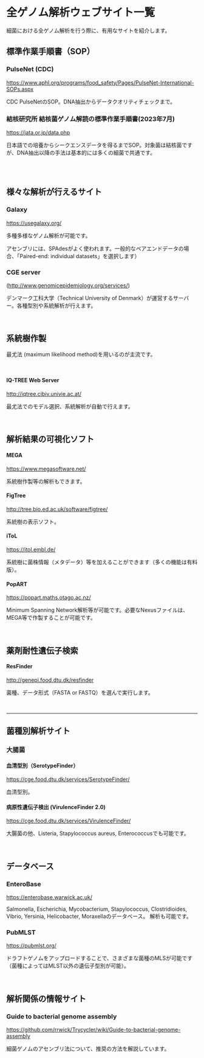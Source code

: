 # 全ゲノム解析ウェブサイト一覧

細菌における全ゲノム解析を行う際に、有用なサイトを紹介します。

## 標準作業手順書（SOP）
### PulseNet (CDC) 
https://www.aphl.org/programs/food_safety/Pages/PulseNet-International-SOPs.aspx

CDC PulseNetのSOP。DNA抽出からデータクオリティチェックまで。

### 結核研究所 結核菌ゲノム解読の標準作業手順書(2023年7月)
https://jata.or.jp/data.php

日本語での培養からシークエンスデータを得るまでSOP。対象菌は結核菌ですが、DNA抽出以降の手法は基本的には多くの細菌で共通です。

<br>
<br>

## 様々な解析が行えるサイト
### Galaxy
https://usegalaxy.org/

多種多様なゲノム解析が可能です。

アセンブリには、SPAdesがよく使われます。一般的なペアエンドデータの場合、「Paired-end: individual datasets」を選択します）


### CGE server 
(http://www.genomicepidemiology.org/services/)

デンマーク工科大学（Technical University of Denmark）が運営するサーバー。各種型別や系統解析が行えます。

<br>

## 系統樹作製
最尤法 (maximum likelihood method)を用いるのが主流です。

<br>

#### IQ-TREE Web Server
http://iqtree.cibiv.univie.ac.at/

最尤法でのモデル選択、系統解析が自動で行えます。

<br>

## 解析結果の可視化ソフト
#### MEGA
https://www.megasoftware.net/

系統樹作製等の解析もできます。


#### FigTree
http://tree.bio.ed.ac.uk/software/figtree/

系統樹の表示ソフト。

#### iToL
https://itol.embl.de/

系統樹に菌株情報（メタデータ）等を加えることができます（多くの機能は有料版）。

#### PopART
https://popart.maths.otago.ac.nz/

Minimum Spanning Network解析等が可能です。必要なNexusファイルは、MEGA等で作製することが可能です。

<br>

## 薬剤耐性遺伝子検索
#### ResFinder
http://genepi.food.dtu.dk/resfinder

菌種、データ形式（FASTA or FASTQ）を選んで実行します。

<br>

***

## 菌種別解析サイト

### 大腸菌
#### 血清型別（SerotypeFinder）
https://cge.food.dtu.dk/services/SerotypeFinder/

血清型別。

#### 病原性遺伝子検出 (VirulenceFinder 2.0)
https://cge.food.dtu.dk/services/VirulenceFinder/

大腸菌の他、Listeria, Stapylococcus aureus, Enterococcusでも可能です。

<br>

## データベース
### EnteroBase
https://enterobase.warwick.ac.uk/

Salmonella, Escherichia, Mycobacterium, Stapylococcus, Clostridioides, Vibrio, Yersinia, Helicobacter, Moraxellaのデータベース。
解析も可能です。

### PubMLST
https://pubmlst.org/

ドラフトゲノムをアップロードすることで、さまざまな菌種のMLSが可能です（菌種によってはMLST以外の遺伝子型別が可能）。


<br>

## 解析関係の情報サイト
### Guide to bacterial genome assembly

https://github.com/rrwick/Trycycler/wiki/Guide-to-bacterial-genome-assembly

細菌ゲノムのアセンブリ法について、推奨の方法を解説しています。

